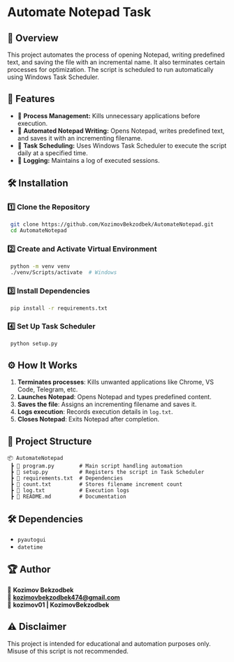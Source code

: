 # Automate Notepad Task

## 📌 Overview

This project automates the process of opening Notepad, writing predefined text, and saving the file with an incremental name. It also terminates certain processes for optimization. The script is scheduled to run automatically using Windows Task Scheduler.

## 🚀 Features

- 🔹 **Process Management:** Kills unnecessary applications before execution.
- 🔹 **Automated Notepad Writing:** Opens Notepad, writes predefined text, and saves it with an incrementing filename.
- 🔹 **Task Scheduling:** Uses Windows Task Scheduler to execute the script daily at a specified time.
- 🔹 **Logging:** Maintains a log of executed sessions.

## 🛠 Installation

### 1️⃣ **Clone the Repository**

```sh
 git clone https://github.com/KozimovBekzodbek/AutomateNotepad.git
 cd AutomateNotepad
```

### 2️⃣ **Create and Activate Virtual Environment**

```sh
 python -m venv venv
 ./venv/Scripts/activate  # Windows
```

### 3️⃣ **Install Dependencies**

```sh
 pip install -r requirements.txt
```

### 4️⃣ **Set Up Task Scheduler**

```sh
 python setup.py
```

## ⚙️ How It Works

1. **Terminates processes**: Kills unwanted applications like Chrome, VS Code, Telegram, etc.
2. **Launches Notepad**: Opens Notepad and types predefined content.
3. **Saves the file**: Assigns an incrementing filename and saves it.
4. **Logs execution**: Records execution details in `log.txt`.
5. **Closes Notepad**: Exits Notepad after completion.

## 📂 Project Structure

```
📦 AutomateNotepad
 ┣ 📜 program.py        # Main script handling automation
 ┣ 📜 setup.py          # Registers the script in Task Scheduler
 ┣ 📜 requirements.txt  # Dependencies
 ┣ 📜 count.txt         # Stores filename increment count
 ┣ 📜 log.txt           # Execution logs
 ┣ 📜 README.md         # Documentation
```

## 🛠 Dependencies

- `pyautogui`
- `datetime`

## 🏆 Author

🔹 **Kozimov Bekzodbek**\
🔹 [**kozimovbekzodbek474@gmail.com**](mailto:kozimovbekzodbek474@gmail.com)\
🔹 **kozimov01 | KozimovBekzodbek**

## ⚠️ Disclaimer

This project is intended for educational and automation purposes only. Misuse of this script is not recommended.
